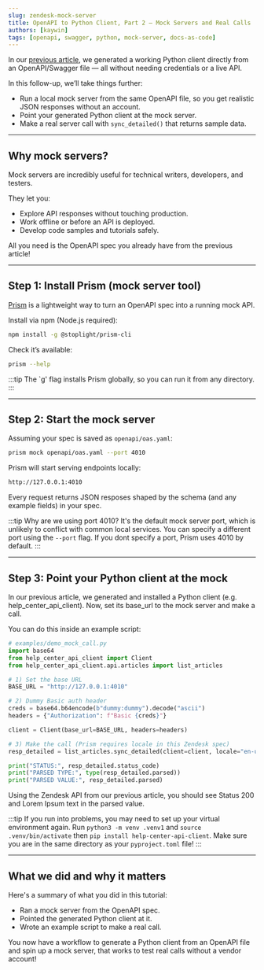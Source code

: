 ```yaml
---
slug: zendesk-mock-server
title: OpenAPI to Python Client, Part 2 — Mock Servers and Real Calls
authors: [kaywin]
tags: [openapi, swagger, python, mock-server, docs-as-code]
---
```


In our [previous article](https://kaywina.github.io/docs-layer/blog/zendesk-python-client), we generated a working Python client directly from an OpenAPI/Swagger file — all without needing credentials or a live API.

In this follow-up, we’ll take things further:
- Run a local mock server from the same OpenAPI file, so you get realistic JSON responses without an account.
- Point your generated Python client at the mock server.
- Make a real server call with `sync_detailed()` that returns sample data.

---

## Why mock servers?

Mock servers are incredibly useful for technical writers, developers, and testers.

They let you:
- Explore API responses without touching production.
- Work offline or before an API is deployed.
- Develop code samples and tutorials safely.

All you need is the OpenAPI spec you already have from the previous article!

---

## Step 1: Install Prism (mock server tool)

[Prism](https://github.com/stoplightio/prism) is a lightweight way to turn an OpenAPI spec into a running mock API.

Install via npm (Node.js required):
```bash title="Bash"
npm install -g @stoplight/prism-cli
```

Check it’s available:
```bash title="Bash"
prism --help
```

:::tip
The `g' flag installs Prism globally, so you can run it from any directory.
:::

---

## Step 2: Start the mock server

Assuming your spec is saved as `openapi/oas.yaml`:
```bash title="Bash"
prism mock openapi/oas.yaml --port 4010
```

Prism will start serving endpoints locally:
```bash
http://127.0.0.1:4010
```

Every request returns JSON resposes shaped by the schema (and any example fields) in your spec.

:::tip
Why are we using port 4010? It's the default mock server port, which is unlikely to conflict with common local services. You can specify a different port using the `--port` flag. If you dont specify a port, Prism uses 4010 by default.
:::

---

## Step 3: Point your Python client at the mock

In our previous article, we generated and installed a Python client (e.g. help_center_api_client). Now, set its base_url to the mock server and make a call.

You can do this inside an example script:

```python title="Python"
# examples/demo_mock_call.py
import base64
from help_center_api_client import Client
from help_center_api_client.api.articles import list_articles

# 1) Set the base URL
BASE_URL = "http://127.0.0.1:4010"

# 2) Dummy Basic auth header
creds = base64.b64encode(b"dummy:dummy").decode("ascii")
headers = {"Authorization": f"Basic {creds}"}

client = Client(base_url=BASE_URL, headers=headers)

# 3) Make the call (Prism requires locale in this Zendesk spec)
resp_detailed = list_articles.sync_detailed(client=client, locale="en-us")

print("STATUS:", resp_detailed.status_code)
print("PARSED TYPE:", type(resp_detailed.parsed))
print("PARSED VALUE:", resp_detailed.parsed)
```

Using the Zendesk API from our previous article, you should see Status 200 and Lorem Ipsum text in the parsed value.

:::tip
If you run into problems, you may need to set up your virtual environment again. Run `python3 -m venv .venv1` and `source .venv/bin/activate` then `pip install help-center-api-client`. Make sure you are in the same directory as your `pyproject.toml` file!
:::

---

## What we did and why it matters

Here's a summary of what you did in this tutorial:

- Ran a mock server from the OpenAPI spec.
- Pointed the generated Python client at it.
- Wrote an example script to make a real call.

You now have a workflow to generate a Python client from an OpenAPI file and spin up a mock server, that works to test real calls without a vendor account!
